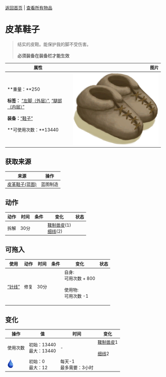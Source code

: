 [返回首页](index.md)   |  [查看所有物品](object.md)
# 皮革鞋子  
> 结实的皮鞋。能保护我的脚不受伤害。<br><br><b>必须装备在装备栏才能生效</b>  
  
  属性  |   图片   
 ----  |  ----:   
 **重量：**250<br><br>**标签：**	[“左脚（外层）”](tag_OuterFeet.md), [“腿部（内层）”](tag_Clothing.md)<br><br>**装备：**[“鞋子”](eTag_Shoes.md)<br><br>**可使用次数：**13440  |  ![](Sprite/LeatherShoes.png)   
  
## 获取来源  
来源  |  操作  
----  |  ----  
[皮革鞋子(蓝图)](Bp_LeatherShoes.md)  |  蓝图制造  
## 动作  
动作  |  时间  |  条件  |  变化  |  状态  
----  |  ----  |  ----  |  ----  |  ----  
拆解  |  30分  |    |  [鞣制兽皮](CuredSkin.md)(1)<br>[细线](CordFiber.md)(2)  |    
## 可拖入  
使用  |  动作  |  时间  |  条件  |  变化  |  状态  
----  |  ----  |  ----  |  ----  |  ----  |  ----  
[“针线”](tag_ThreadedNeedle.md)  |  修复  |  30分  |    |  自身:<br>可用次数 + 800<br><br>使用物:<br>可用次数  -1<br><br>  |    
## 变化  
操作  |  值  |  时间  |  变化  
----  |  ----  |  ----  |  ----  
使用次数  |  初始：13440<br>最大：13440  |  -  |  [鞣制兽皮](CuredSkin.md)1 <br><br>[细线](CordFiber.md)2   
<img decoding="async" src="Sprite/Thirst.png" style="height:30px;">  |  初始：0<br>最大：12  |  每天-1<br>最多需要：3小时  |    
